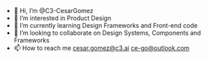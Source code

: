 - 👋 Hi, I’m @C3-CesarGomez
- 👀 I’m interested in Product Design
- 🌱 I’m currently learning Design Frameworks and Front-end code
- 💞️ I’m looking to collaborate on Design Systems, Components and Frameworks
- 📫 How to reach me cesar.gomez@c3.ai ce-go@outlook.com

<!---
C3-CesarGomez/C3-CesarGomez is a ✨ special ✨ repository because its `README.md` (this file) appears on your GitHub profile.
You can click the Preview link to take a look at your changes.
--->
